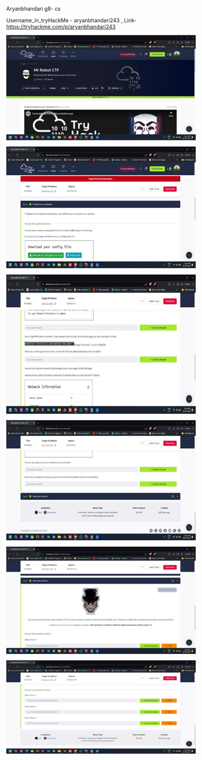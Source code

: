﻿Aryanbhandari g8- cs

Username\_in\_tryHackMe - aryanbhandari243 , Link-https://tryhackme.com/p/aryanbhandari243

![](Aspose.Words.8bc1f5d1-e428-49b7-8900-f2cd9dddf0e0.001.jpeg)

![](Aspose.Words.8bc1f5d1-e428-49b7-8900-f2cd9dddf0e0.002.jpeg)

![](Aspose.Words.8bc1f5d1-e428-49b7-8900-f2cd9dddf0e0.003.jpeg)

![](Aspose.Words.8bc1f5d1-e428-49b7-8900-f2cd9dddf0e0.004.jpeg)

![](Aspose.Words.8bc1f5d1-e428-49b7-8900-f2cd9dddf0e0.005.jpeg)

![](Aspose.Words.8bc1f5d1-e428-49b7-8900-f2cd9dddf0e0.006.jpeg)
